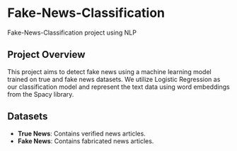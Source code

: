 # Fake-News-Classification
Fake-News-Classification project using NLP
## Project Overview
This project aims to detect fake news using a machine learning model trained on true and fake news datasets. We utilize Logistic Regression as our classification model and represent the text data using word embeddings from the Spacy library.

## Datasets
- **True News**: Contains verified news articles.
- **Fake News**: Contains fabricated news articles.
